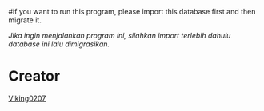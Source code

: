 #if you want to run this program, please import this database first and then migrate it.

*Jika ingin menjalankan program ini, silahkan import terlebih dahulu database ini lalu dimigrasikan.*

# Creator

[Viking0207](https://github.com/Viking0207)